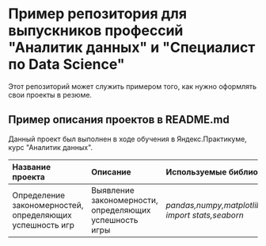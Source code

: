 # Пример репозитория для выпускников профессий "Аналитик данных" и "Специалист по Data Science"

Этот репозиторий может служить примером того, как нужно оформлять свои проекты в резюме.

## Пример описания проектов в README.md

Данный проект был выполнен в ходе обучения в Яндекс.Практикуме, курс "Аналитик данных".

| Название проекта | Описание | Используемые библиотеки | 
| :---------------------- | :---------------------- | :---------------------- |
| Определение закономерностей, определяющих успешность игр | Выявление закономерности, определяющих успешность игры | *pandas,numpy,matplotlib,matplotlib.pyplot,scipy import stats,seaborn* |
